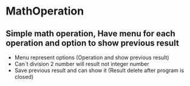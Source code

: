 # MathOperation

## Simple math operation, Have menu for each operation and option to show previous result 


  - Menu represent options (Operation and show previous result)
  - Can`t division 2 number will result not integer number
  - Save previous result and can show it (Result delete after program is closed)
